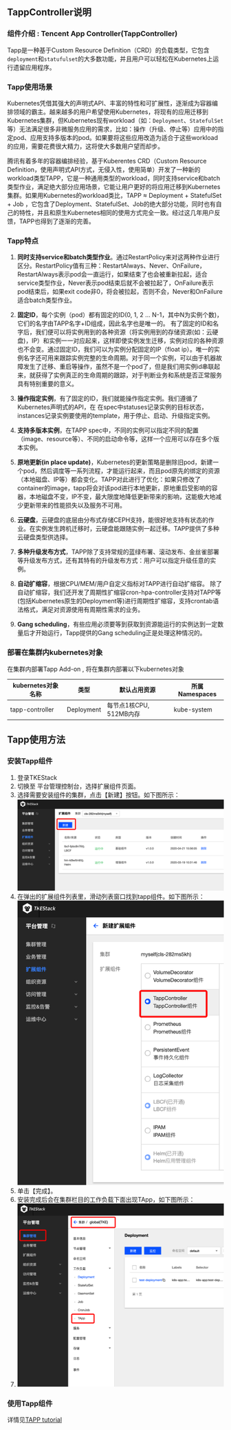## TappController说明

### 组件介绍 : Tencent App Controller(TappController)

Tapp是一种基于Custom Resource Definition（CRD）的负载类型，它包含 `deployment`和`statufulset`的大多数功能，并且用户可以轻松在Kubernetes上运行遗留应用程序。

### Tapp使用场景

Kubernetes凭借其强大的声明式API、丰富的特性和可扩展性，逐渐成为容器编排领域的霸主。越来越多的用户希望使用Kubernetes，将现有的应用迁移到Kubernetes集群，但Kubernetes现有workload（如：`Deployment`、`StatefulSet`等）无法满足很多非微服务应用的需求，比如：操作（升级、停止等）应用中的指定pod、应用支持多版本的pod。如果要将这些应用改造为适合于这些workload的应用，需要花费很大精力，这将使大多数用户望而却步。

腾讯有着多年的容器编排经验，基于Kuberentes CRD（Custom Resource Definition，使用声明式API方式，无侵入性，使用简单）开发了一种新的workload类型TAPP，它是一种通用类型的workload，同时支持service和batch类型作业，满足绝大部分应用场景，它能让用户更好的将应用迁移到Kubernetes集群。如果用Kubernetes的workload类比，TAPP ≈ Deployment + StatefulSet + Job ，它包含了Deployment、StatefulSet、Job的绝大部分功能，同时也有自己的特性，并且和原生Kubernetes相同的使用方式完全一致。经过这几年用户反馈，TAPP也得到了逐渐的完善。

### Tapp特点

1. **同时支持service和batch类型作业**。通过RestartPolicy来对这两种作业进行区分。RestartPolicy值有三种：RestartAlways、Never、OnFailure，RestartAlways表示pod会一直运行，如果结束了也会被重新拉起，适合service类型作业，Never表示pod结束后就不会被拉起了，OnFailure表示pod结束后，如果exit code非0，将会被拉起，否则不会，Never和OnFailure适合batch类型作业。


2. **固定ID**，每个实例（pod）都有固定的ID(0, 1, 2 … N-1，其中N为实例个数)，它们的名字由TAPP名字+ID组成，因此名字也是唯一的。 有了固定的ID和名字后，我们便可以将实例用到的各种资源（将实例用到的存储资源(如：云硬盘)，IP）和实例一一对应起来，这样即使实例发生迁移，实例对应的各种资源也不会变。通过固定ID，我们可以为实例分配固定的IP（float ip）。唯一的实例名字还可用来跟踪实例完整的生命周期。对于同一个实例，可以由于机器故障发生了迁移、重启等操作，虽然不是一个pod了，但是我们用实例id串联起来，就获得了实例真正的生命周期的跟踪，对于判断业务和系统是否正常服务具有特别重要的意义。

3. **操作指定实例**，有了固定的ID，我们就能操作指定实例。我们遵循了Kubernetes声明式的API，在 在spec中statuses记录实例的目标状态，instances记录实例要使用的template，用于停止、启动、升级指定实例。

4. **支持多版本实例**，在TAPP spec中，不同的实例可以指定不同的配置（image、resource等）、不同的启动命令等，这样一个应用可以存在多个版本实例。

5. **原地更新(in place update)**，Kubernetes的更新策略是删除旧pod，新建一个pod，然后调度等一系列流程，才能运行起来，而且pod原先的绑定的资源（本地磁盘、IP等）都会变化。TAPP对此进行了优化：如果只修改了container的image，tapp将会对该pod进行本地更新，原地重启受影响的容器，本地磁盘不变，IP不变，最大限度地降低更新带来的影响，这能极大地减少更新带来的性能损失以及服务不可用。

6. **云硬盘**，云硬盘的底层由分布式存储CEPH支持，能很好地支持有状态的作业。在实例发生跨机迁移时，云硬盘能跟随实例一起迁移。TAPP提供了多种云硬盘类型供选择。

7. **多种升级发布方式**，TAPP除了支持常规的蓝绿布署、滚动发布、金丝雀部署等升级发布方式，还有其特有的升级发布方式：用户可以指定升级任意的实例。

8. **自动扩缩容**，根据CPU/MEM/用户自定义指标对TAPP进行自动扩缩容。 除了自动扩缩容，我们还开发了周期性扩缩容cron-hpa-controller支持对TAPP等(包括Kubernetes原生的Deployment等)进行周期性扩缩容，支持crontab语法格式，满足对资源使用有周期性需求的业务。

9. **Gang scheduling**，有些应用必须要等到获取到资源能运行的实例达到一定数量后才开始运行，Tapp提供的Gang scheduling正是处理这种情况的。


### 部署在集群内kubernetes对象

在集群内部署Tapp Add-on , 将在集群内部署以下kubernetes对象

| kubernetes对象名称 | 类型 | 默认占用资源 | 所属Namespaces |
| ----------------- | --- | ---------- | ------------- |
| tapp-controller |Deployment |每节点1核CPU, 512MB内存|kube-system|

## Tapp使用方法

### 安装Tapp组件

1. 登录TKEStack
2. 切换至 平台管理控制台，选择扩展组件页面。
3. 选择需要安装组件的集群，点击【新建】按钮。如下图所示：
![新建组件](images/新建扩展组件.png)
4. 在弹出的扩展组件列表里，滑动列表窗口找到tapp组件。如下图所示：
![tapp组件](images/tapp.png)
5. 单击【完成】。
6. 安装完成后会在集群栏目的工作负载下面出现TApp，如下图所示：
7. ![tapp按钮](images/tapp按钮.png)

### 使用Tapp组件


详情见[TAPP tutorial](https://github.com/tkestack/tapp/blob/master/doc/tutorial.md)

